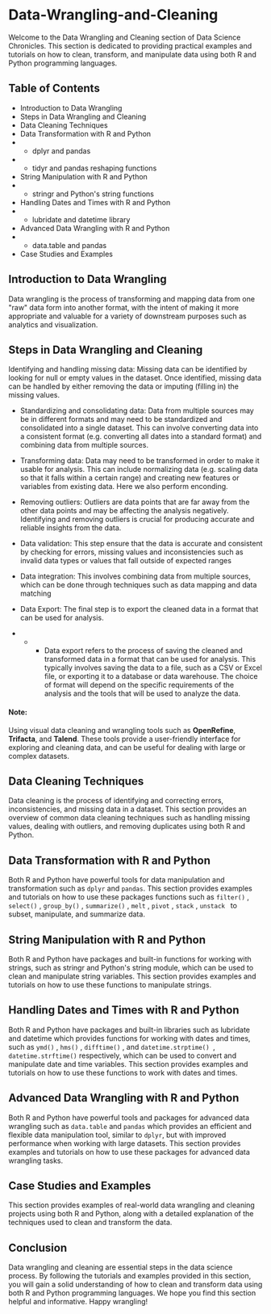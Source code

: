# Data-Wrangling-and-Cleaning

Welcome to the Data Wrangling and Cleaning section of Data Science Chronicles. This section is dedicated to providing practical examples and tutorials on how to clean, transform, and manipulate data using both R and Python programming languages.

## Table of Contents
* Introduction to Data Wrangling
* Steps in Data Wrangling and Cleaning
* Data Cleaning Techniques
* Data Transformation with R and Python
* * dplyr and pandas
* * tidyr and pandas reshaping functions
* String Manipulation with R and Python
* * stringr and Python's string functions
* Handling Dates and Times with R and Python
* *  lubridate and datetime library
* Advanced Data Wrangling with R and Python
* * data.table and pandas
* Case Studies and Examples
## Introduction to Data Wrangling
 Data wrangling is the process of transforming and mapping data from one "raw" data form into another format, with the intent of making it more appropriate and valuable for a variety of downstream purposes such as analytics and visualization.
 
## Steps in Data Wrangling and Cleaning
Identifying and handling missing data: Missing data can be identified by looking for null or empty values in the dataset. Once identified, missing data can be handled by either removing the data or imputing (filling in) the missing values.

* Standardizing and consolidating data: Data from multiple sources may be in different formats and may need to be standardized and consolidated into a single dataset. This can involve converting data into a consistent format (e.g. converting all dates into a standard format) and combining data from multiple sources.

* Transforming data: Data may need to be transformed in order to make it usable for analysis. This can include normalizing data (e.g. scaling data so that it falls within a certain range) and creating new features or variables from existing data. Here we also perform enconding.

* Removing outliers: Outliers are data points that are far away from the other data points and may be affecting the analysis negatively. Identifying and removing outliers is crucial for producing accurate and reliable insights from the data.

* Data validation: This step ensure that the data is accurate and consistent by checking for errors, missing values and  inconsistencies such as invalid data types or values that fall outside of expected ranges
* Data integration: This involves combining data from multiple sources, which can be done through techniques such as data mapping and data matching
* Data Export: The final step is to export the cleaned data in a format that can be used for analysis.
* * * Data export refers to the process of saving the cleaned and transformed data in a format that can be used for analysis. This typically involves saving the data to a file, such as a CSV or Excel file, or exporting it to a database or data warehouse. The choice of format will depend on the specific requirements of the analysis and the tools that will be used to analyze the data.

#### Note: 
Using visual data cleaning and wrangling tools such as **OpenRefine**, **Trifacta**, and **Talend**. These tools provide a user-friendly interface for exploring and cleaning data, and can be useful for dealing with large or complex datasets.

## Data Cleaning Techniques
Data cleaning is the process of identifying and correcting errors, inconsistencies, and missing data in a dataset. This section provides an overview of common data cleaning techniques such as handling missing values, dealing with outliers, and removing duplicates using both R and Python.

## Data Transformation with R and Python
Both R and Python have powerful tools for data manipulation and transformation such as `dplyr` and `pandas`. This section provides examples and tutorials on how to use these packages functions such as `filter()` , `select()` , `group_by()` , `summarize()` , `melt` , `pivot` , `stack` , `unstack ` to subset, manipulate, and summarize data.

## String Manipulation with R and Python
Both R and Python have packages and built-in functions for working with strings, such as stringr and Python's string module, which can be used to clean and manipulate string variables. This section provides examples and tutorials on how to use these functions to manipulate strings.

## Handling Dates and Times with R and Python
Both R and Python have packages and built-in libraries such as lubridate and datetime which provides functions for working with dates and times, such as `ymd()` , `hms()` , `difftime()` , and `datetime.strptime() `, `datetime.strftime()` respectively, which can be used to convert and manipulate date and time variables. This section provides examples and tutorials on how to use these functions to work with dates and times.

## Advanced Data Wrangling with R and Python
Both R and Python have powerful tools and packages for advanced data wrangling such as `data.table` and `pandas` which provides an efficient and flexible data manipulation tool, similar to `dplyr`, but with improved performance when working with large datasets. This section provides examples and tutorials on how to use these packages for advanced data wrangling tasks.

## Case Studies and Examples
This section provides examples of real-world data wrangling and cleaning projects using both R and Python, along with a detailed explanation of the techniques used to clean and transform the data.

## Conclusion
Data wrangling and cleaning are essential steps in the data science process. By following the tutorials and examples provided in this section, you will gain a solid understanding of how to clean and transform data using both R and Python programming languages. We hope you find this section helpful and informative. Happy wrangling!
